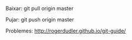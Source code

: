 Baixar:
git pull origin master

Pujar:
git push origin master

Problemes:
http://rogerdudler.github.io/git-guide/